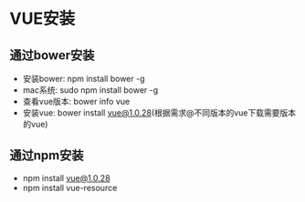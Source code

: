 # VUE安装

## 通过bower安装

* 安装bower: npm install bower -g
* mac系统: sudo npm install bower -g
* 查看vue版本: bower info vue
* 安装vue: bower install vue@1.0.28(根据需求@不同版本的vue下载需要版本的vue)

## 通过npm安装

* npm install vue@1.0.28
* npm install vue-resource